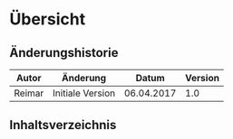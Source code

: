 # Übersicht

## Änderungshistorie

| Autor | Änderung | Datum | Version |
| --- | --- | --- | --- |
| Reimar | Initiale Version | 06.04.2017 | 1.0 |

## Inhaltsverzeichnis